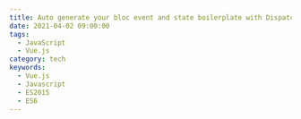 ```yaml
---
title: Auto generate your bloc event and state boilerplate with Dispatchable
date: 2021-04-02 09:00:00
tags:
  - JavaScript
  - Vue.js
category: tech
keywords:
  - Vue.js
  - Javascript
  - ES2015
  - ES6
---
```


